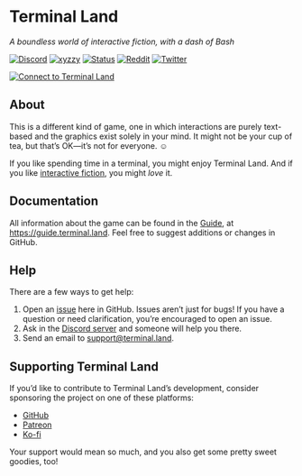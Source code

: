 # Terminal Land

_A boundless world of interactive fiction, with a dash of Bash_

[![Discord](https://img.shields.io/discord/559114885083037717)](https://discord.gg/m7aqjBq) [![xyzzy](https://img.shields.io/badge/xyzzy-compliant-brightgreen)](https://en.wikipedia.org/wiki/Xyzzy_(computing)) [![Status](https://img.shields.io/uptimerobot/status/m785814565-dfdfd593481abf0ab1721eee)](https://stats.uptimerobot.com/21YGVIk07G) [![Reddit](https://img.shields.io/reddit/subreddit-subscribers/TerminalLand?style=social)](https://www.reddit.com/r/TerminalLand/) [![Twitter](https://img.shields.io/twitter/follow/terminalland?label=Follow+@TerminalLand&style=social)](https://twitter.com/terminalland)

<a href="https://terminal.land"><img alt="Connect to Terminal Land" src="https://terminal.land/svg/banner.svg?v=4"></a>

## About

This is a different kind of game, one in which interactions are purely text-based and the graphics exist solely in your mind. It might not be your cup of tea, but that’s OK—it’s not for everyone. ☺️

If you like spending time in a terminal, you might enjoy Terminal Land. And if you like [interactive fiction](https://en.wikipedia.org/wiki/Interactive_fiction), you might _love_ it.

## Documentation

All information about the game can be found in the [Guide](https://guide.terminal.land), at https://guide.terminal.land. Feel free to suggest additions or changes in GitHub.

## Help

There are a few ways to get help:

1. Open an [issue](https://github.com/neatnik/terminal.land/issues) here in GitHub. Issues aren’t just for bugs! If you have a question or need clarification, you’re encouraged to open an issue.
2. Ask in the [Discord server](https://discord.gg/m7aqjBq) and someone will help you there.
3. Send an email to support@terminal.land.

## Supporting Terminal Land

If you’d like to contribute to Terminal Land’s development, consider sponsoring the project on one of these platforms:

* [GitHub](https://github.com/sponsors/neatnik)
* [Patreon](https://patreon.com/neatnik)
* [Ko-fi](https://ko-fi.com/neatnik)

Your support would mean so much, and you also get some pretty sweet goodies, too!
